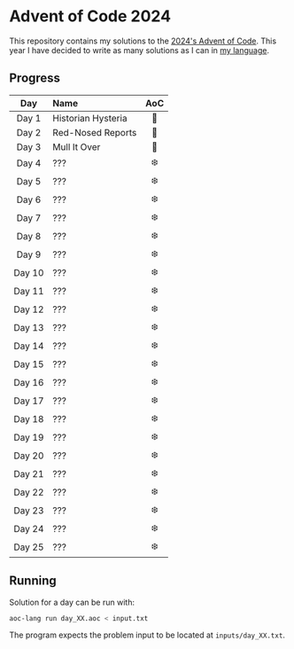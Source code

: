 # Advent of Code 2024

This repository contains my solutions to the [2024's Advent of Code](https://adventofcode.com/2024).
This year I have decided to write as many solutions as I can in
[my language](https://github.com/viddrobnic/aoc-lang).

## Progress

|  Day   | Name               | AoC |
| :----: | :----------------- | :-: |
| Day 1  | Historian Hysteria | 🎄  |
| Day 2  | Red-Nosed Reports  | 🎄  |
| Day 3  | Mull It Over       | 🎄  |
| Day 4  | ???                | ❄️  |
| Day 5  | ???                | ❄️  |
| Day 6  | ???                | ❄️  |
| Day 7  | ???                | ❄️  |
| Day 8  | ???                | ❄️  |
| Day 9  | ???                | ❄️  |
| Day 10 | ???                | ❄️  |
| Day 11 | ???                | ❄️  |
| Day 12 | ???                | ❄️  |
| Day 13 | ???                | ❄️  |
| Day 14 | ???                | ❄️  |
| Day 15 | ???                | ❄️  |
| Day 16 | ???                | ❄️  |
| Day 17 | ???                | ❄️  |
| Day 18 | ???                | ❄️  |
| Day 19 | ???                | ❄️  |
| Day 20 | ???                | ❄️  |
| Day 21 | ???                | ❄️  |
| Day 22 | ???                | ❄️  |
| Day 23 | ???                | ❄️  |
| Day 24 | ???                | ❄️  |
| Day 25 | ???                | ❄️  |

## Running

Solution for a day can be run with:

```bash
aoc-lang run day_XX.aoc < input.txt
```

The program expects the problem input to be located at `inputs/day_XX.txt`.
